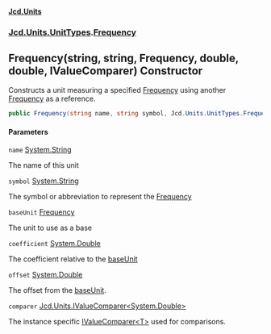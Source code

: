 #### [Jcd.Units](index 'index')

### [Jcd.Units.UnitTypes](Jcd.Units.UnitTypes 'Jcd.Units.UnitTypes').[Frequency](Frequency 'Jcd.Units.UnitTypes.Frequency')

## Frequency(string, string, Frequency, double, double, IValueComparer<double>) Constructor

Constructs a unit measuring a specified [Frequency](Frequency 'Jcd.Units.UnitTypes.Frequency') using another [Frequency](Frequency 'Jcd.Units.UnitTypes.Frequency') as a reference.

```csharp
public Frequency(string name, string symbol, Jcd.Units.UnitTypes.Frequency? baseUnit=null, double coefficient=1.0, double offset=0.0, Jcd.Units.IValueComparer<double>? comparer=null);
```

#### Parameters

<a name='Jcd.Units.UnitTypes.Frequency.Frequency(string,string,Jcd.Units.UnitTypes.Frequency,double,double,Jcd.Units.IValueComparer_double_).name'></a>

`name` [System.String](https://docs.microsoft.com/en-us/dotnet/api/System.String 'System.String')

The name of this unit

<a name='Jcd.Units.UnitTypes.Frequency.Frequency(string,string,Jcd.Units.UnitTypes.Frequency,double,double,Jcd.Units.IValueComparer_double_).symbol'></a>

`symbol` [System.String](https://docs.microsoft.com/en-us/dotnet/api/System.String 'System.String')

The symbol or abbreviation to represent the [Frequency](Frequency 'Jcd.Units.UnitTypes.Frequency')

<a name='Jcd.Units.UnitTypes.Frequency.Frequency(string,string,Jcd.Units.UnitTypes.Frequency,double,double,Jcd.Units.IValueComparer_double_).baseUnit'></a>

`baseUnit` [Frequency](Frequency 'Jcd.Units.UnitTypes.Frequency')

The unit to use as a base

<a name='Jcd.Units.UnitTypes.Frequency.Frequency(string,string,Jcd.Units.UnitTypes.Frequency,double,double,Jcd.Units.IValueComparer_double_).coefficient'></a>

`coefficient` [System.Double](https://docs.microsoft.com/en-us/dotnet/api/System.Double 'System.Double')

The coefficient relative to the [baseUnit](Frequency..ctor.u9l/s4TPooTwDUxNXUqdZA#Jcd.Units.UnitTypes.Frequency.Frequency(string,string,Jcd.Units.UnitTypes.Frequency,double,double,Jcd.Units.IValueComparer_double_).baseUnit 'Jcd.Units.UnitTypes.Frequency.Frequency(string, string, Jcd.Units.UnitTypes.Frequency, double, double, Jcd.Units.IValueComparer<double>).baseUnit')

<a name='Jcd.Units.UnitTypes.Frequency.Frequency(string,string,Jcd.Units.UnitTypes.Frequency,double,double,Jcd.Units.IValueComparer_double_).offset'></a>

`offset` [System.Double](https://docs.microsoft.com/en-us/dotnet/api/System.Double 'System.Double')

The offset from the [baseUnit](Frequency..ctor.u9l/s4TPooTwDUxNXUqdZA#Jcd.Units.UnitTypes.Frequency.Frequency(string,string,Jcd.Units.UnitTypes.Frequency,double,double,Jcd.Units.IValueComparer_double_).baseUnit 'Jcd.Units.UnitTypes.Frequency.Frequency(string, string, Jcd.Units.UnitTypes.Frequency, double, double, Jcd.Units.IValueComparer<double>).baseUnit').

<a name='Jcd.Units.UnitTypes.Frequency.Frequency(string,string,Jcd.Units.UnitTypes.Frequency,double,double,Jcd.Units.IValueComparer_double_).comparer'></a>

`comparer` [Jcd.Units.IValueComparer&lt;](IValueComparer_T_ 'Jcd.Units.IValueComparer<T>')[System.Double](https://docs.microsoft.com/en-us/dotnet/api/System.Double 'System.Double')[&gt;](IValueComparer_T_ 'Jcd.Units.IValueComparer<T>')

The instance specific [IValueComparer&lt;T&gt;](IValueComparer_T_ 'Jcd.Units.IValueComparer<T>') used for comparisons.